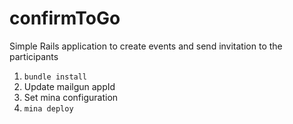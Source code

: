 # confirmToGo

Simple Rails application to create events and send invitation to the participants

1. `bundle install`
2. Update mailgun appId
3. Set mina configuration
4. `mina deploy`